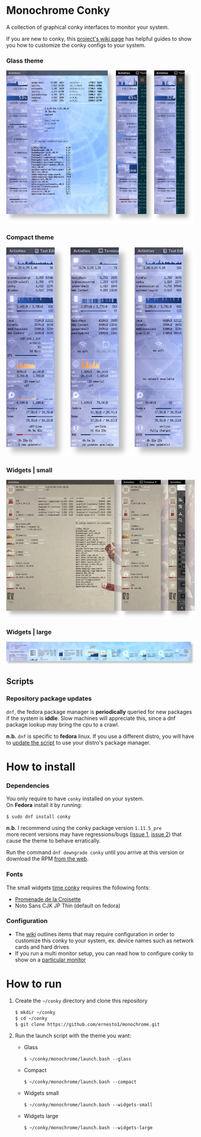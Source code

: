 # Monochrome Conky
A collection of graphical conky interfaces to monitor your system.

If you are new to conky, this [project's wiki page](https://github.com/ernesto1/monochrome/wiki) has  helpful guides to show you how to customize the conky configs to your system.

### Glass theme
![desktop 2560px](images/screenshots/glass.jpg)

### Compact theme
![compact](images/screenshots/compact.jpg)

### Widgets | small
![widgets small](images/screenshots/widgets-small.jpg)

### Widgets | large
![desktop 2560px](images/screenshots/widgets-large.jpg)

## Scripts
### Repository package updates
`dnf`, the fedora package manager is **periodically** queried for new packages if the system is **iddle**. Slow machines will appreciate this, since a dnf package lookup may bring the cpu to a crawl.

**n.b.** `dnf` is specific to **fedora** linux.  If you use a different distro, you will have to [update the script](https://github.com/ernesto1/monochrome/wiki) to use your distro's package manager.

# How to install
### Dependencies
You only require to have `conky` installed on your system.  
On **Fedora** install it by running:

```
$ sudo dnf install conky
```

**n.b.** I recommend using the conky package version `1.11.5_pre`  
more recent versions may have regressions/bugs ([issue 1](https://github.com/brndnmtthws/conky/issues/960), [issue 2](https://github.com/brndnmtthws/conky/issues/979)) that cause the theme to behave erratically.

Run the command `dnf downgrade conky` until you arrive at this version or download the RPM [from the web](https://rpm.pbone.net/info_idpl_70128821_distro_fedora32_com_conky-1.11.5-3.fc32.x86_64.rpm.html).

### Fonts
The small widgets [time conky](https://github.com/ernesto1/monochrome/blob/master/widgets-small/sidebar-time) requires the following fonts:

- [Promenade de la Croisette](https://www.fontspace.com/promenade-de-la-croisette-font-f23769)
- Noto Sans CJK JP Thin (default on fedora)

### Configuration
- The [wiki](https://github.com/ernesto1/monochrome/wiki) outlines items that may require configuration in order to customize this conky to your system, ex. device names such as network cards and hard drives
- If you run a multi monitor setup, you can read how to configure conky to show on a [particular monitor](https://github.com/ernesto1/monochrome/wiki#multi-monitor-setups)

# How to run
1) Create the `~/conky` directory and clone this repository

       $ mkdir ~/conky
       $ cd ~/conky
       $ git clone https://github.com/ernesto1/monochrome.git

2) Run the launch script with the theme you want:

    - Glass

          $ ~/conky/monochrome/launch.bash --glass

    - Compact

          $ ~/conky/monochrome/launch.bash --compact

    - Widgets small

          $ ~/conky/monochrome/launch.bash --widgets-small

    - Widgets large

          $ ~/conky/monochrome/launch.bash --widgets-large
